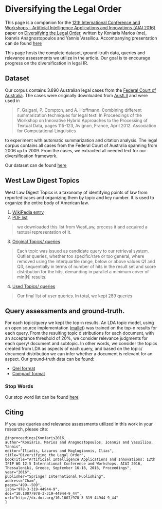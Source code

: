 # Diversifying the Legal Order

This page is a companion for the [12th International Conference and Workshops - Artificial Intelligence Applications and Innovations (AIAI 2016)](http://conferences.cwa.gr/aiai2016/) paper on [Diversifying the Legal Order](http://dx.doi.org/10.1007/978-3-319-44944-9_44), written by Koniaris Marios (me), Ioannis Anagnostopoulos and Yannis Vassiliou. Accompanying presentation can de found [here](https://github.com/mkoniari/LegalDiv/blob/master/presentation/presentation%20mhdw%202016.pdf)

This page hosts the complete dataset, ground-truth data, queries and relevance assessments we utilize in the article. Our goal is to encourage progress on the diversification in legal IR.

## Dataset

Our corpus contains 3.890 Australian legal cases from the [Federal Court of Australia](http://www.fedcourt.gov.au). The cases were originally downloaded from [AustLII](http://www.austlii.edu.au) and were used in 
> F. Galgani, P. Compton, and A. Hoffmann. Combining different summarization techniques for legal text. In Proceedings of the Workshop on Innovative Hybrid Approaches to the Processing of Textual Data, pages 115-123, Avignon, France, April 2012. Association for Computational Linguistics

to experiment with automatic summarization and citation analysis. The legal corpus contains all cases from the Federal Court of Australia spanning from 2006 up to 2009. From the cases, we extracted all needed text for our diversification framework.

Our dataset can de found [here](https://archive.ics.uci.edu/ml/datasets/Legal+Case+Reports)

## West Law Digest Topics

West Law Digest Topics is a taxonomy of identifying points of law from reported cases and organizing them by topic and key number. It is used to organize the entire body of American law.

1. [WikiPedia entry](https://en.wikipedia.org/wiki/West_American_Digest_System)
2. [PDF list](https://info.legalsolutions.thomsonreuters.com/documentation/westlaw/wlawdoc/wlres/keynmb06.pdf) 

 > we downloaded this list from WestLaw, process it and acquired a textual representation of it.

3. [Original Topics/ queries](https://github.com/mkoniari/LegalDiv/blob/master/westlaw.txt)

 > Each topic was issued as candidate query to our retrieval system. Outlier queries, whether too specific/rare or too general, where removed using the interquartile range, below or above values Q1 and Q3, sequentially in terms of number of hits in the result set and score distribution for the hits, demanding in parallel a minimum cover of min|N| results.

4. [Used Topics/ queries](https://github.com/mkoniari/LegalDiv/blob/master/QUERIES.txt) 
 > Our final list of user queries. In total, we kept 289 queries

## Query assessments and ground-truth.

For each topic/query we kept the top-n results. An LDA topic model, using an open source implementation ([mallet](http://mallet.cs.umass.edu/)) was trained on the top-n results for each query. From the resulting topic distributions for each document, with an acceptance threshold of 20%, we consider relevance judgments for each query/ document and subtopic. In other words, we consider the topics created from LDA as aspects of each query, and based
on the topic/ document distribution we can infer whether a document is relevant for an aspect. Our ground-truth data can be found:
* [Qrel format](https://github.com/mkoniari/LegalDiv/blob/master/qrels.txt)
* [Compact format](https://github.com/mkoniari/LegalDiv/blob/master/aspects.txt)

### Stop Words
Our stop word list can be found [here](https://github.com/mkoniari/LegalDiv/blob/master/stopwords.en)

## Citing 

If you use queries and relevance assessments utilized in this work in your research, please cite:


    @inproceedings{Koniaris2016,
    author="Koniaris, Marios and Anagnostopoulos, Ioannis and Vassiliou, Yannis",
    editor="Iliadis, Lazaros and Maglogiannis, Ilias",
    title="Diversifying the Legal Order",
    bookTitle="Artificial Intelligence Applications and Innovations: 12th IFIP WG 12.5 International Conference and Workshops, AIAI 2016, Thessaloniki, Greece, September 16-18, 2016, Proceedings",
    year="2016",
    publisher="Springer International Publishing",
    address="Cham",
    pages="499--509",
    isbn="978-3-319-44944-9",
    doi="10.1007/978-3-319-44944-9_44",
    url="http://dx.doi.org/10.1007/978-3-319-44944-9_44"
    }